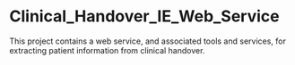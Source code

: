 Clinical_Handover_IE_Web_Service
================================

This project contains a web service, and associated tools and services, for extracting patient information from clinical handover.
